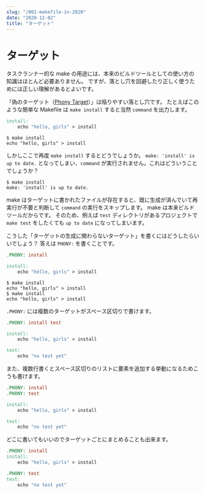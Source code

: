 ```yaml
---
slug: "/001-makefile-in-2020"
date: "2020-12-02"
title: "ターゲット"
---
```


# ターゲット

タスクランナー的な make の用途には、本来のビルドツールとしての使い方の知識はほとんど必要ありません。
ですが、落とし穴を回避したり正しく使うためには正しい理解があるとよいです。

「偽のターゲット（[Phony Target](https://www.gnu.org/software/make/manual/html_node/Phony-Targets.html)）」は陥りやすい落とし穴です。
たとえばこのような簡単な Makefile は `make install` すると当然 `command` を出力します。
```makefile
install:
	echo "hello, girls" > install
```
```shell
$ make install
echo "hello, girls" > install
```

しかしここで再度 `make install` するとどうでしょうか。
`make: 'install' is up to date.` となってしまい、`command` が実行されません。これはどういうことでしょうか？
```shell
$ make install
make: 'install' is up to date.
```

make はターゲットに書かれたファイルが存在すると、既に生成が済んでいて再実行が不要と判断して `command` の実行をスキップします。
make は本来ビルドツールだからです。
そのため、例えば `test` ディレクトリがあるプロジェクトで `make test` をしたくても `up to date` になってしまいます。

こうした「ターゲットの生成に関わらないターゲット」を書くにはどうしたらいいでしょう？
答えは `PHONY:` を書くことです。
```makefile
.PHONY: install

install:
	echo "hello, girls" > install
```
```shell
$ make install
echo "hello, girls" > install
$ make install
echo "hello, girls" > install
```

`.PHONY:` には複数のターゲットがスペース区切りで書けます。
```makefile
.PHONY: install test

install:
	echo "hello, girls" > install

test:
	echo "no test yet"
```

また、複数行書くとスペース区切りのリストに要素を追加する挙動になるためこうも書けます。
```makefile
.PHONY: install
.PHONY: test

install:
	echo "hello, girls" > install

test:
	echo "no test yet"
```

どこに書いてもいいのでターゲットごとにまとめることも出来ます。
```makefile
.PHONY: install
install:
	echo "hello, girls" > install

.PHONY: test
test:
	echo "no test yet"
```